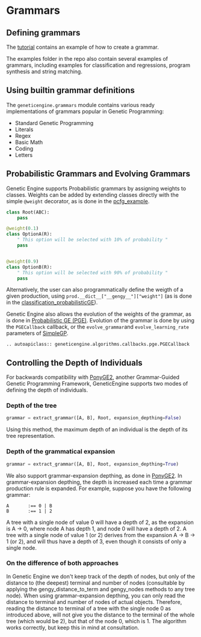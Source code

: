 # Grammars


## Defining grammars

The [tutorial](tutorial.md) contains an example of how to create a grammar.

The examples folder in the repo also contain several examples of grammars, including examples for classification and regressions, program synthesis and string matching.


## Using builtin grammar definitions

The `geneticengine.grammars` module contains various ready implementations of grammars popular in Genetic Programming:

* Standard Genetic Programming
* Literals
* Regex
* Basic Math
* Coding
* Letters

## Probabilistic Grammars and Evolving Grammars

Genetic Engine supports Probabilistic grammars by assigning weights to classes. Weights can be added by extending classes directly with the simple `@weight` decorator, as is done in the [pcfg_example](../../examples/pcfg_example.py).

```python
class Root(ABC):
    pass

@weight(0.1)
class OptionA(R):
    " This option will be selected with 10% of probability "
    pass


@weight(0.9)
class OptionB(R):
    " This option will be selected with 90% of probability "
    pass

```

Alternatively, the user can also programmatically define the weigth of a given production, using `prod.__dict__["__gengy__"]["weight"]` (as is done in the [classification_probabilisticGE](../../examples/classification_probabilisticGE.py)).

Genetic Engine also allows the evolution of the weights of the grammar, as is done in [Probabilistic GE (PGE)](https://arxiv.org/pdf/2103.08389.pdf). Evolution of the grammar is done by using the `PGECallback` callback, or the `evolve_grammar`and         `evolve_learning_rate` parameters of [SimpleGP](algorithms.md).

```{eval-rst}
.. autoapiclass:: geneticengine.algorithms.callbacks.pge.PGECallback
```

## Controlling the Depth of Individuals

For backwards compatibility with [PonyGE2](https://github.com/PonyGE/PonyGE2), another Grammar-Guided Genetic Programming Framework, GeneticEngine supports two modes of defining the depth of individuals.

### Depth of the tree

```python
grammar = extract_grammar([A, B], Root, expansion_depthing=False)
```

Using this method, the maximum depth of an individual is the depth of its tree representation.

### Depth of the grammatical expansion

```python
grammar = extract_grammar([A, B], Root, expansion_depthing=True)
```

We also support grammar-expansion depthing, as done in [PonyGE2](https://github.com/PonyGE/PonyGE2). In grammar-expansion depthing, the depth is increased each time a grammar production rule is expanded. For example, suppose you have the following grammar:

```
A       :== 0 | B
B       :== 1 | 2
```

A tree with a single node of value 0 will have a depth of 2, as the expansion is A -> 0, where node A has depth 1, and node 0 will have a depth of 2. A tree with a single node of value 1 (or 2) derives from the expansion A -> B -> 1 (or 2), and will thus have a depth of 3, even though it consists of only a single node.

### On the difference of both approaches

In Genetic Engine we don't keep track of the depth of nodes, but only of the distance to (the deepest) terminal and number of nodes (consultable by applying the gengy_distance_to_term and gengy_nodes methods to any tree node). When using grammar-expansion depthing, you can only read the distance to terminal and number of nodes of actual objects. Therefore, reading the distance to terminal of a tree with the single node 0 as introduced above, will not give you the distance to the terminal of the whole tree (which would be 2), but that of the node 0, which is 1. The algorithm works correctly, but keep this in mind at consultation.
